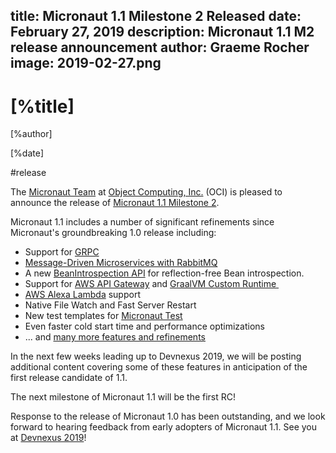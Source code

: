title: Micronaut 1.1 Milestone 2 Released
date: February 27, 2019 
description: Micronaut 1.1 M2 release announcement
author: Graeme Rocher
image: 2019-02-27.png
---

# [%title]

[%author]

[%date] 

#release

The [Micronaut Team](https://objectcomputing.com/products/2gm-team) at [Object Computing, Inc.](https://objectcomputing.com/) (OCI) is pleased to announce the release of [Micronaut 1.1 Milestone 2](https://github.com/micronaut-projects/micronaut-core/releases/tag/v1.1.0.M2). 

Micronaut 1.1 includes a number of significant refinements since Micronaut's groundbreaking 1.0 release including:

*   Support for [GRPC](https://grpc.io)
*   [Message-Driven Microservices with RabbitMQ](https://micronaut-projects.github.io/micronaut-rabbitmq/latest/guide/)
*   A new [BeanIntrospection API](https://docs.micronaut.io/snapshot/guide/index.html#introspection) for reflection-free Bean introspection.
*   Support for [AWS API Gateway](https://micronaut-projects.github.io/micronaut-aws/latest/guide/#apiProxy) and [GraalVM Custom Runtime ](https://micronaut-projects.github.io/micronaut-aws/latest/guide/#customRuntimes)
*   [AWS Alexa Lambda](https://micronaut-projects.github.io/micronaut-aws/latest/guide/#alexa) support
*   Native File Watch and Fast Server Restart
*   New test templates for [Micronaut Test](https://micronaut-projects.github.io/micronaut-test/latest/guide/index.html)
*   Even faster cold start time and performance optimizations
*   ... and [many more features and refinements](https://docs.micronaut.io/1.1.x/guide/index.html#whatsNew)

In the next few weeks leading up to Devnexus 2019, we will be posting additional content covering some of these features in anticipation of the first release candidate of 1.1.

The next milestone of Micronaut 1.1 will be the first RC!

Response to the release of Micronaut 1.0 has been outstanding, and we look forward to hearing feedback from early adopters of Micronaut 1.1\. See you at [Devnexus 2019](https://devnexus.com)!
